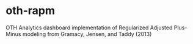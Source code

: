 # oth-rapm
OTH Analytics dashboard implementation of Regularized Adjusted Plus-Minus modeling from Gramacy, Jensen, and Taddy (2013)
